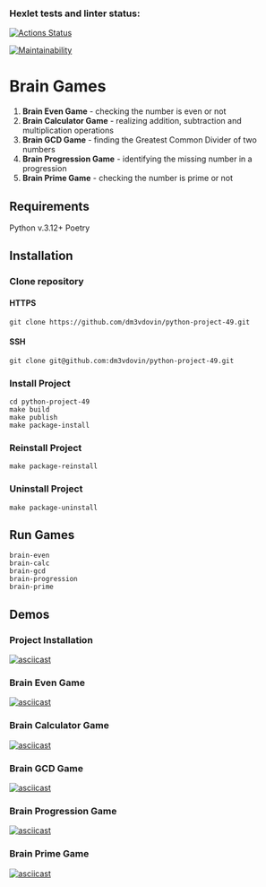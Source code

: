 ### Hexlet tests and linter status:
[![Actions Status](https://github.com/dm3vdovin/python-project-49/actions/workflows/hexlet-check.yml/badge.svg)](https://github.com/dm3vdovin/python-project-49/actions)

[![Maintainability](https://api.codeclimate.com/v1/badges/dc98c3aab577103870cd/maintainability)](https://codeclimate.com/github/dm3vdovin/python-project-49/maintainability)

# Brain Games

1. **Brain Even Game** - checking the number is even or not
2. **Brain Calculator Game** - realizing addition, subtraction and multiplication operations
3. **Brain GCD Game** - finding the Greatest Common Divider of two numbers
4. **Brain Progression Game** - identifying the missing number in a progression
5. **Brain Prime Game** - checking the number is prime or not

## Requirements

Python v.3.12+
Poetry

## Installation

### Clone repository

#### HTTPS

```
git clone https://github.com/dm3vdovin/python-project-49.git
```

#### SSH

```
git clone git@github.com:dm3vdovin/python-project-49.git
```

### Install Project

```
cd python-project-49
make build
make publish
make package-install
```

### Reinstall Project

```
make package-reinstall
```

### Uninstall Project

```
make package-uninstall
```

## Run Games

```
brain-even
brain-calc
brain-gcd
brain-progression
brain-prime
```

## Demos

### Project Installation

[![asciicast](https://asciinema.org/a/pihE9V8GJQCXsb6MT2kF8QS87.svg)](https://asciinema.org/a/pihE9V8GJQCXsb6MT2kF8QS87)

### Brain Even Game

[![asciicast](https://asciinema.org/a/W07cWcjKxkm8HmbrfQLS5bNAY.svg)](https://asciinema.org/a/W07cWcjKxkm8HmbrfQLS5bNAY)

### Brain Calculator Game

[![asciicast](https://asciinema.org/a/yFKEA9cdus5WRYseZy0sfSKUV.svg)](https://asciinema.org/a/yFKEA9cdus5WRYseZy0sfSKUV)

### Brain GCD Game

[![asciicast](https://asciinema.org/a/Ave1BnzADsui7IMrjhn57YVIj.svg)](https://asciinema.org/a/Ave1BnzADsui7IMrjhn57YVIj)

### Brain Progression Game

[![asciicast](https://asciinema.org/a/6hfvaX5LPDcdpeRll04Ttt7IM.svg)](https://asciinema.org/a/6hfvaX5LPDcdpeRll04Ttt7IM)

### Brain Prime Game

[![asciicast](https://asciinema.org/a/mJkD0TdmfurrYpx3K4uQi31Oa.svg)](https://asciinema.org/a/mJkD0TdmfurrYpx3K4uQi31Oa)